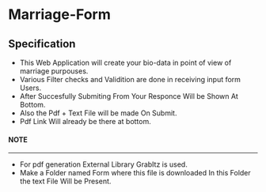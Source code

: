 # Marriage-Form
## Specification 
* This Web Application will create your bio-data in point of view of marriage purpouses.  
* Various Filter checks and Validition are done in receiving input form Users.  
* After Succesfully Submiting From Your Responce Will be Shown At Bottom.  
* Also the Pdf + Text File will be made On Submit.
* Pdf Link Will already be there at bottom.
#### NOTE 
---
* For pdf generation External Library GrabItz is used.
* Make a Folder named Form where this file is downloaded In this Folder the text File Will be Present.
